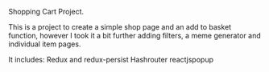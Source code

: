 Shopping Cart Project.

This is a project to create a simple shop page and an add to basket function, however I took it a bit further adding filters, a meme generator and individual item pages.

It includes:
Redux and redux-persist
Hashrouter
reactjspopup